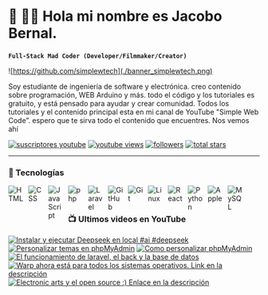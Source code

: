 # 🎸 👋🏼 Hola mi nombre es Jacobo Bernal.

**`Full-Stack Mad Coder (Developer/Filmmaker/Creator)`**

![https://github.com/simplewtech](./banner_simplewtech.png)

Soy estudiante de ingeniería de software y electrónica. creo contenido sobre programación, WEB Arduino y más. todo el código y los tutoriales es gratuito, y está pensado para ayudar y crear comunidad. Todos los tutoriales y el contenido principal esta en mi canal de YouTube "Simple Web Code”.
espero que te sirva todo el contenido que encuentres. Nos vemos ahí

<p align="left">
      <a href="https://www.youtube.com/c/simplewebcode?sub_confirmation=1">
         <img alt="suscriptores youtube" title="Suscribete a mi canal de YouTube" src="https://custom-icon-badges.demolab.com/youtube/channel/subscribers/UCQsQh4t3TcIMkIVpfaa0MsA?color=%23E05D44&label=SUBSCRIBETE&logo=video&logoColor=white&style=for-the-badge&labelColor=4C585B"/></a>
      <a href="https://www.youtube.com/c/simplewebcode">
         <img alt="youtube views" title="YouTube Vistas" src="https://custom-icon-badges.demolab.com/youtube/channel/views/UCQsQh4t3TcIMkIVpfaa0MsA?color=%23E1AD0E&logo=eye&logoColor=white&style=for-the-badge&labelColor=4C585B"/></a>
      <a href="https://github.com/simplewtech?tab=followers">
         <img alt="followers" title="Sigueme en Github" src="https://custom-icon-badges.demolab.com/github/followers/simplewtech?color=236ad3&labelColor=1155ba&style=for-the-badge&logo=person-add&label=SIGUEME&logoColor=white"/></a>
      <a href="https://github.com/simplewtech?tab=repositories&sort=stargazers">
         <img alt="total stars" title="Stars GitHub" src="https://custom-icon-badges.demolab.com/github/stars/simplewtech?color=55960c&style=for-the-badge&labelColor=488207&logo=star"/></a>
</p>

---

### 🧰 Tecnologías

<img align="left" alt="HTML" width="30px" style="padding-right:10px;" src="https://cdn.jsdelivr.net/gh/devicons/devicon/icons/html5/html5-plain.svg" />
<img align="left" alt="CSS" width="30px" style="padding-right:10px;" src="https://cdn.jsdelivr.net/gh/devicons/devicon/icons/css3/css3-plain.svg" />
<img align="left" alt="JavaScript" width="30px" style="padding-right:10px;" src="https://cdn.jsdelivr.net/gh/devicons/devicon/icons/javascript/javascript-plain.svg" />
<img align="left" alt="php" width="30px" style="padding-right:10px;" src="https://cdn.jsdelivr.net/gh/devicons/devicon/icons/php/php-original.svg" />
<img align="left" alt="Laravel" width="30px" style="padding-right:10px;" src="https://cdn.jsdelivr.net/gh/devicons/devicon@latest/icons/laravel/laravel-original.svg" />
<img align="left" alt="GitHub" width="30px" style="padding-right:10px;" src="https://user-images.githubusercontent.com/3369400/139447912-e0f43f33-6d9f-45f8-be46-2df5bbc91289.png" />
<img align="left" alt="Git" width="30px" style="padding-right:10px;" src="https://cdn.jsdelivr.net/gh/devicons/devicon@latest/icons/git/git-plain.svg" />
<img align="left" alt="Linux" width="30px" style="padding-right:10px;" src="https://cdn.jsdelivr.net/gh/devicons/devicon/icons/linux/linux-original.svg" />
<img align="left" alt="React" width="30px" style="padding-right:10px;" src="https://cdn.jsdelivr.net/gh/devicons/devicon/icons/react/react-original.svg" />
<img align="left" alt="Python" width="30px" style="padding-right:10px;" src="https://cdn.jsdelivr.net/gh/devicons/devicon/icons/python/python-plain.svg" />
<img align="left" alt="Apple" width="30px" style="padding-right:10px;" src="https://cdn.jsdelivr.net/gh/devicons/devicon@latest/icons/apple/apple-original.svg" />
<img align="left" alt="MySQL" width="30px" style="padding-right:10px;" src="https://cdn.jsdelivr.net/gh/devicons/devicon/icons/mysql/mysql-original.svg" />
<br />

#

### 📺 Ultimos videos en YouTube

<!-- BEGIN YOUTUBE-CARDS -->
[![Instalar y ejecutar Deepseek en local #ai #deepseek](https://ytcards.demolab.com/?id=XpuvERMCOnk&title=Instalar+y+ejecutar+Deepseek+en+local+%23ai+%23deepseek&lang=en&timestamp=1747665999&background_color=%230d1117&title_color=%23ffffff&stats_color=%23dedede&max_title_lines=1&width=250&border_radius=5 "Instalar y ejecutar Deepseek en local #ai #deepseek")](https://www.youtube.com/shorts/XpuvERMCOnk)
[![Personalizar temas en phpMyAdmin](https://ytcards.demolab.com/?id=O_3vo0RfwHw&title=Personalizar+temas+en+phpMyAdmin&lang=en&timestamp=1747537343&background_color=%230d1117&title_color=%23ffffff&stats_color=%23dedede&max_title_lines=1&width=250&border_radius=5 "Personalizar temas en phpMyAdmin")](https://www.youtube.com/shorts/O_3vo0RfwHw)
[![Como personalizar phpMyAdmin](https://ytcards.demolab.com/?id=PSwwllJe-gM&title=Como+personalizar+phpMyAdmin&lang=en&timestamp=1747522218&background_color=%230d1117&title_color=%23ffffff&stats_color=%23dedede&max_title_lines=1&width=250&border_radius=5 "Como personalizar phpMyAdmin")](https://www.youtube.com/watch?v=PSwwllJe-gM)
[![El funcionamiento de laravel, el back y la base de datos](https://ytcards.demolab.com/?id=zZ-5i6cx7gU&title=El+funcionamiento+de+laravel%2C+el+back+y+la+base+de+datos&lang=en&timestamp=1746465866&background_color=%230d1117&title_color=%23ffffff&stats_color=%23dedede&max_title_lines=1&width=250&border_radius=5 "El funcionamiento de laravel, el back y la base de datos")](https://www.youtube.com/shorts/zZ-5i6cx7gU)
[![Warp ahora está para todos los sistemas operativos. Link en la descripción](https://ytcards.demolab.com/?id=KBTVEMBrLsI&title=Warp+ahora+est%C3%A1+para+todos+los+sistemas+operativos.+Link+en+la+descripci%C3%B3n&lang=en&timestamp=1745971049&background_color=%230d1117&title_color=%23ffffff&stats_color=%23dedede&max_title_lines=1&width=250&border_radius=5 "Warp ahora está para todos los sistemas operativos. Link en la descripción")](https://www.youtube.com/shorts/KBTVEMBrLsI)
[![Electronic arts y el open source :) Enlace en la descripción](https://ytcards.demolab.com/?id=4NBQKzRwqBU&title=Electronic+arts+y+el+open+source+%3A%29+Enlace+en+la+descripci%C3%B3n&lang=en&timestamp=1745970500&background_color=%230d1117&title_color=%23ffffff&stats_color=%23dedede&max_title_lines=1&width=250&border_radius=5 "Electronic arts y el open source :) Enlace en la descripción")](https://www.youtube.com/shorts/4NBQKzRwqBU)
<!-- END YOUTUBE-CARDS -->

#
